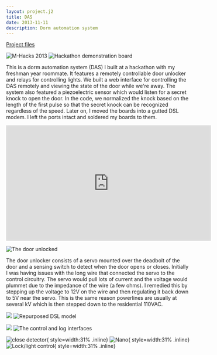 ```yaml
---
layout: project.j2
title: DAS
date: 2013-11-11
description: Dorm automation system
---
```


[Project files](http://github.com/evidlo/DAS)

![M-Hacks 2013](mhacks.png)
![Hackathon demonstration board](demo.png)

This is a dorm automation system (DAS) I built at a hackathon with my freshman year roommate.  It features a remotely controllable door unlocker and relays for controlling lights.  We built a web interface for controlling the DAS remotely and viewing the state of the door while we're away.  The system also featured a piezoelectric sensor which would listen for a secret knock to open the door.  In the code, we normalized the knock based on the length of the first pulse so that the secret knock can be recognized regardless of the speed.
  Later on, I moved the boards into a gutted DSL modem.  I left the ports intact and soldered my boards to them.


<div class="annotate">
      <iframe width="560" height="315" src="https://www.youtube.com/embed/q6-vTtaadOA" frameborder="0" allowfullscreen></iframe>
</div>

![The door unlocked](door.jpg)

The door unlocker consists of a servo mounted over the deadbolt of the door and a sensing switch to detect when the door opens or closes.  Initially I was having issues with the long wire that connected the servo to the control circuitry.  The servo would pull lots of current and the voltage would plummet due to the impedance of the wire (a few ohms).  I remedied this by stepping up the voltage to 12V on the wire and then regulating it back down to 5V near the servo.  This is the same reason powerlines are usually at several kV which is then stepped down to the residential 110VAC.

![](modem1.jpg)
![Repurposed DSL model](modem2.jpg)

![](interface.png)
![The control and log interfaces](log.png)

![close detector](a.png){ style=width:31% .inline}
![Nano](b.png){ style=width:31% .inline}
![Lock/light control](c.png){ style=width:31% .inline}
